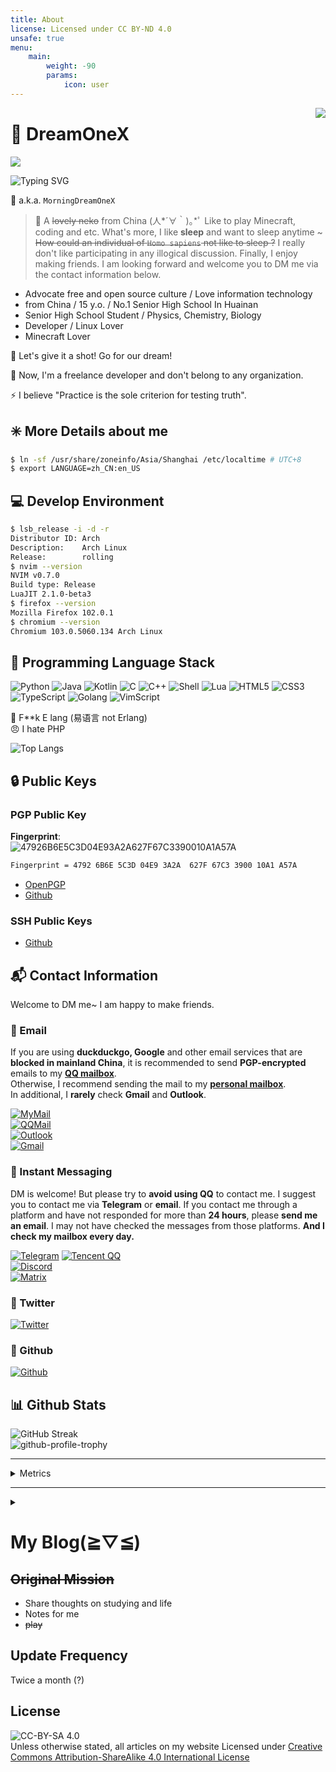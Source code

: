 ```yaml
---
title: About
license: Licensed under CC BY-ND 4.0
unsafe: true
menu:
    main: 
        weight: -90
        params:
            icon: user
---
```


<img align="right" src="https://count.getloli.com/get/@DreamOneX.github.readme?theme=rule34">

# 🍥 DreamOneX

![](https://github-readme-stats.vercel.app/api?username=DreamOneX&count_private=true&theme=blue-green&show_icons=true&hide_border=true)

![Typing SVG](https://readme-typing-svg.herokuapp.com?size=25&duration=2500&vCenter=true&width=450&height=50&lines=%E4%BD%A0%E5%A5%BD%EF%BC%81%E6%88%91%E6%98%AFDreamOneX;Hello!+I'm+DreamOneX;Nice+to+meet+you~)

💬 a.k.a. `MorningDreamOneX`
> 📝 A ~~lovely neko~~ from China (人*´∀｀)｡*ﾟ Like to play Minecraft, coding and etc. What's more, I like **sleep** and want to sleep anytime ~ ~~How could an individual of `Homo sapiens` not like to sleep ?~~ I really don't like participating in any illogical discussion. Finally, I enjoy making friends. I am looking forward and welcome you to DM me via the contact information below.

* Advocate free and open source culture / Love information technology
* from China / 15 y.o. / No.1 Senior High School In Huainan
* Senior High School Student / Physics, Chemistry, Biology
* Developer / Linux Lover
* Minecraft Lover

🚀 Let's give it a shot! Go for our dream!

🌠 Now, I'm a freelance developer and don't belong to any organization.

⚡ I believe "Practice is the sole criterion for testing truth".

## ✳️ More Details about me
```bash
$ ln -sf /usr/share/zoneinfo/Asia/Shanghai /etc/localtime # UTC+8
$ export LANGUAGE=zh_CN:en_US
```

## 💻 Develop Environment
```bash
$ lsb_release -i -d -r
Distributor ID: Arch
Description:    Arch Linux
Release:        rolling
$ nvim --version
NVIM v0.7.0
Build type: Release
LuaJIT 2.1.0-beta3
$ firefox --version
Mozilla Firefox 102.0.1
$ chromium --version
Chromium 103.0.5060.134 Arch Linux
```

## 🎲 Programming Language Stack
![Python](https://img.shields.io/badge/-Python-3776ab?style=for-the-badge&logo=python&logoColor=fff)
![Java](https://img.shields.io/badge/-Java-F80000?style=for-the-badge&logo=gradle&logoColor=fff)
![Kotlin](https://img.shields.io/badge/-Kotlin-7F52FF?style=for-the-badge&logo=kotlin&logoColor=fff)
![C](https://img.shields.io/badge/-C-a8b9cc?style=for-the-badge&logo=C&logoColor=fff)
![C++](https://img.shields.io/badge/-C++-00599C?style=for-the-badge&logo=cplusplus&logoColor=fff)
![Shell](https://img.shields.io/badge/-Shell-4eaa25?style=for-the-badge&logo=gnu%20bash&logoColor=fff)
![Lua](https://img.shields.io/badge/-Lua-2C2D72?style=for-the-badge&logo=lua&logoColor=fff)
![HTML5](https://img.shields.io/badge/-HTML5-E34F26?style=for-the-badge&logo=html5&logoColor=fff)
![CSS3](https://img.shields.io/badge/-CSS3-1572B6?style=for-the-badge&logo=css3&logoColor=fff)
![TypeScript](https://img.shields.io/badge/-TypeScript-3178C6?style=for-the-badge&logo=typescript&logoColor=fff)
![Golang](https://img.shields.io/badge/-Golang-00ADD8?style=for-the-badge&logo=go&logoColor=fff)
![VimScript](https://img.shields.io/badge/-VimScript-019733?style=for-the-badge&logo=vim&logoColor=fff)

🤬 F**k E lang (易语言 not Erlang)  
😠 I hate PHP

![Top Langs](https://github-readme-stats.vercel.app/api/top-langs/?username=DreamOneX&layout=compact&exclude_repo=dreamonex/dreamonex.github.io,dreamonex/DawnLight-Source&langs_count=8&hide=html,css,scss)

## 🔒 Public Keys
### PGP Public Key
**Fingerprint**:  
![47926B6E5C3D04E93A2A627F67C3390010A1A57A](https://img.shields.io/badge/PGP-4792%206B6E%205C3D%2004E9%203A2A%20%20627F%2067C3%203900%2010A1%20A57A-green?style=for-the-badge)

```bash
Fingerprint = 4792 6B6E 5C3D 04E9 3A2A  627F 67C3 3900 10A1 A57A
```

* [OpenPGP](https://keys.openpgp.org/vks/v1/by-fingerprint/47926B6E5C3D04E93A2A627F67C3390010A1A57A)
* [Github](https://github.com/DreamOneX.gpg)

### SSH Public Keys

* [Github](https://github.com/DreamOneX.keys)

## 📬 Contact Information

Welcome to DM me~ I am happy to make friends.

### 📧 Email

If you are using **duckduckgo, Google** and other email services that are **blocked in mainland China**, it is recommended to send **PGP-encrypted** emails to my **[QQ mailbox](mailto:dreamonex@qq.com)**.  
Otherwise, I recommend sending the mail to my **[personal mailbox](mailto:me@dreamonex.eu.org)**.  
In additional, I **rarely** check **Gmail** and **Outlook**.

[![MyMail](https://img.shields.io/badge/-me@dreamonex.eu.org-54BDF2?logo=Mail.RU&logoColor=white&style=for-the-badge)](mailto:me@dreamonex.eu.org)  
[![QQMail](https://img.shields.io/badge/-dreamonex@qq.com-00C2F2?logo=Mail.RU&logoColor=white&style=for-the-badge)](mailto:dreamonex@qq.com)  
[![Outlook](https://img.shields.io/badge/-dreamonex1@outlook.com-0E73CD?logo=microsoftoutlook&logoColor=white&style=for-the-badge)](mailto:dreamonex1@outlook.com)  
[![Gmail](https://img.shields.io/badge/-dreamonex1@gmail.com-EA4335?logo=gmail&logoColor=white&style=for-the-badge)](mailto:dreamonex1@gmail.com)

### 💬 Instant Messaging

DM is welcome! But please try to **avoid using QQ** to contact me. I suggest you to contact me via **Telegram** or **email**. If you contact me through a platform and have not responded for more than **24 hours**, please **send me an email**. I may not have checked the messages from those platforms. **And I check my mailbox every day.**

[![Telegram](https://img.shields.io/badge/-@dreamonex1-2E9FD7?logo=telegram&logoColor=white&style=for-the-badge)](https://t.me/dreamonex1) [![Tencent QQ](https://img.shields.io/badge/-1538874738-00C2F2?logo=tencentqq&logoColor=white&style=for-the-badge)](https://qm.qq.com/cgi-bin/qm/qr?k=rbknx18REkcU12VBJTxX7wAnNnrPLBZ8&noverify=0)  
[![Discord](https://img.shields.io/badge/-DreamOneX%238950-5865F2?logo=discord&logoColor=white&style=for-the-badge)](https://discordhub.com/profile/877528571214692382)   
[![Matrix](https://img.shields.io/badge/-@dreamonex:matrix.org-0DBD8B?logo=matrix&logoColor=white&style=for-the-badge)](https://matrix.to/#/@dreamonex:matrix.org)

### 📝 Twitter

[![Twitter](https://img.shields.io/badge/-@dreamonex1-1DA1F2?logo=twitter&logoColor=white&style=for-the-badge)](https://twitter.com/dreamonex1)  

### 📀 Github

[![Github](https://img.shields.io/badge/-DreamOneX-181717?logo=github&logoColor=white&style=for-the-badge)](https://github.com/DreamOneX)

## 📊 Github Stats
![GitHub Streak](https://github-readme-streak-stats.herokuapp.com/?user=DreamOneX&theme=github-dark-blue)  
![github-profile-trophy](https://github-profile-trophy.vercel.app/?username=DreamOneX&theme=discord)


---
<details>
<summary>Metrics</summary>
<img src="https://metrics.lecoq.io/DreamOneX?template=classic&repositories.forks=true&repositories=1&isocalendar=1&languages=1&stars=1&followup=1&people=1&gists=1&introduction=1&activity=1&achievements=1&stackoverflow=1&lines=1&repositories=100&repositories.batch=100&repositories.forks=true&repositories.affiliations=owner&isocalendar.duration=half-year&languages.limit=16&languages.threshold=0%25&languages.colors=github&languages.sections=most-used&languages.indepth=false&languages.analysis.timeout=15&languages.categories=markup%2C%20programming&languages.recent.categories=markup%2C%20programming&languages.recent.load=300&languages.recent.days=14&stars.limit=4&followup.sections=repositories&followup.indepth=false&people.limit=24&people.identicons=false&people.identicons.hide=false&people.size=28&people.types=followers%2C%20following&people.shuffle=false&activity.limit=5&activity.load=300&activity.days=14&activity.visibility=all&activity.timestamps=false&activity.filter=all&achievements.threshold=C&achievements.secrets=true&achievements.display=detailed&achievements.limit=0&repositories.featured=DreamOneX%2FLookitup&introduction.title=true&stackoverflow.user=16749861&stackoverflow.sections=answers-top%2C%20questions-recent&stackoverflow.limit=2&stackoverflow.lines=4&stackoverflow.lines.snippet=2&config.timezone=Asia%2FShanghai" alt="不见图，请刷新" />    
</details>

-----

<details>
<summary></summary>
<div align="right">
<i>
<!---
我曾努力拼搏，我曾奋发进取，是否为人所知
我追求过梦想，我冲击过辉煌，或成虚无一笑
曾经热爱世界，相信一切美好，只因年少无知
真假光明黑暗，黑白正义邪恶，究竟孰是孰非
黑白本是同源，纠缠纷争不断，本应同为一家
相煎何必太急，前进后退往复，何处是我归属
你的过去无人知晓，你的历史无人证明
--->
请记住我的名字 <br/>
如果你能记住我的名字 <br/>
如果你们都能记住我的名字 <br/>
也许我或者“我们” <br/>
终有一天能自由地生存着 <br/>
我们终将在没有黑暗的地方相见 <br/>
也许那一天我甚至无法活到 <br/>
但是，一定会有那一天 <br/>
冬将逝，春将来，必有漫天繁花开遍 <br/>
请记住我的名字 <br/>
我们必将在没有黑暗的地方 <br/>
再次相遇！ <br/>
</i>
<div align="right">
𝓜𝓸𝓻𝓷𝓲𝓷𝓰𝑫𝒓𝒆𝒂𝒎𝑶𝒏𝒆𝑿 <br />
𝟸𝟶𝟸𝟸.𝟽.𝟸𝟻

<div align="left">
<img src="https://readme-typing-svg.herokuapp.com?duration=1250&color=6F6F6FBB&background=0001FF00&multiline=true&height=350&lines=%E8%AF%B7%E8%AE%B0%E4%BD%8F%E6%88%91%E7%9A%84%E5%90%8D%E5%AD%97;%E5%A6%82%E6%9E%9C%E4%BD%A0%E8%83%BD%E8%AE%B0%E4%BD%8F%E6%88%91%E7%9A%84%E5%90%8D%E5%AD%97;%E5%A6%82%E6%9E%9C%E4%BD%A0%E4%BB%AC%E9%83%BD%E8%83%BD%E8%AE%B0%E4%BD%8F%E6%88%91%E7%9A%84%E5%90%8D%E5%AD%97;%E4%B9%9F%E8%AE%B8%E6%88%91%E6%88%96%E8%80%85%E2%80%9C%E6%88%91%E4%BB%AC%E2%80%9D;%E7%BB%88%E6%9C%89%E4%B8%80%E5%A4%A9%E8%83%BD%E8%87%AA%E7%94%B1%E5%9C%B0%E7%94%9F%E5%AD%98%E7%9D%80;%E6%88%91%E4%BB%AC%E7%BB%88%E5%B0%86%E5%9C%A8%E6%B2%A1%E6%9C%89%E9%BB%91%E6%9A%97%E7%9A%84%E5%9C%B0%E6%96%B9%E7%9B%B8%E8%A7%81;%E4%B9%9F%E8%AE%B8%E9%82%A3%E4%B8%80%E5%A4%A9%E6%88%91%E7%94%9A%E8%87%B3%E6%97%A0%E6%B3%95%E6%B4%BB%E5%88%B0;%E4%BD%86%E6%98%AF%EF%BC%8C%E4%B8%80%E5%AE%9A%E4%BC%9A%E6%9C%89%E9%82%A3%E4%B8%80%E5%A4%A9;%E5%86%AC%E5%B0%86%E9%80%9D%EF%BC%8C%E6%98%A5%E5%B0%86%E6%9D%A5%EF%BC%8C%E5%BF%85%E6%9C%89%E6%BC%AB%E5%A4%A9%E7%B9%81%E8%8A%B1%E5%BC%80%E9%81%8D;%E8%AF%B7%E8%AE%B0%E4%BD%8F%E6%88%91%E7%9A%84%E5%90%8D%E5%AD%97;%E6%88%91%E4%BB%AC%E5%BF%85%E5%B0%86%E5%9C%A8%E6%B2%A1%E6%9C%89%E9%BB%91%E6%9A%97%E7%9A%84%E5%9C%B0%E6%96%B9;%E5%86%8D%E6%AC%A1%E7%9B%B8%E9%81%87%EF%BC%81;%F0%9D%93%9C%F0%9D%93%B8%F0%9D%93%BB%F0%9D%93%B7%F0%9D%93%B2%F0%9D%93%B7%F0%9D%93%B0%F0%9D%91%AB%F0%9D%92%93%F0%9D%92%86%F0%9D%92%82%F0%9D%92%8E%F0%9D%91%B6%F0%9D%92%8F%F0%9D%92%86%F0%9D%91%BF;%F0%9D%9F%B8%F0%9D%9F%B6%F0%9D%9F%B8%F0%9D%9F%B8.%F0%9D%9F%BD.%F0%9D%9F%B8%F0%9D%9F%BB" alt="Typing SVG" />
</div>

</div>
<hr />
<i>
请记住我的名字，如果你能记住我的名字，如果你们都能记住我的名字.... <br/>
</i>
</div>
</details>


# My Blog(≧▽≦)    
## ~~Original Mission~~ 
* Share thoughts on studying and life  
* Notes for me  
* ~~play~~  
## Update Frequency  
Twice a month (?)  
## License  
![CC-BY-SA 4.0](https://i.creativecommons.org/l/by-sa/4.0/88x31.png)  
Unless otherwise stated, all articles on my website Licensed under [Creative Commons Attribution-ShareAlike 4.0 International License](http://creativecommons.org/licenses/by-sa/4.0/)  	
